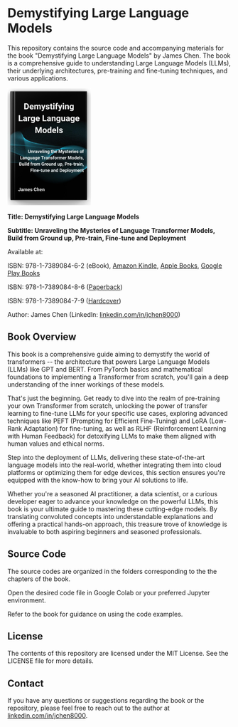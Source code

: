 # Demystifying Large Language Models

This repository contains the source code and accompanying materials for the book "Demystifying Large Language Models" by James Chen. The book is a comprehensive guide to understanding Large Language Models (LLMs), their underlying architectures, pre-training and fine-tuning techniques, and various applications.

<picture>
  <img alt="Demystifying Large Language Models" src="https://github.com/jchen8000/DemystifyingLLMs/blob/main/images/bookcover.jpg" width="188" height="263">
</picture>

**Title: Demystifying Large Language Models**

**Subtitle: Unraveling the Mysteries of Language Transformer Models, Build from Ground up, Pre-train, Fine-tune and Deployment**

Available at:

ISBN: 978-1-7389084-6-2 (eBook), [Amazon Kindle](https://www.amazon.com/dp/B0CZV7ZF2J), [Apple Books](https://books.apple.com/us/book/demystifying-large-language-models/id6499347202),  [Google Play Books](https://play.google.com/store/books/details?id=DUIEEQAAQBAJ)

ISBN: 978-1-7389084-8-6 ([Paperback](https://www.amazon.com/dp/1738908488))

ISBN: 978-1-7389084-7-9 ([Hardcover](https://www.amazon.com/dp/173890847X))

Author: James Chen (LinkedIn: [linkedin.com/in/jchen8000](https://www.linkedin.com/in/jchen8000/))

## Book Overview

This book is a comprehensive guide aiming to demystify the world of transformers -- the architecture that powers Large Language Models (LLMs) like GPT and BERT. From PyTorch basics and mathematical foundations to implementing a Transformer from scratch, you'll gain a deep understanding of the inner workings of these models.

That's just the beginning. Get ready to dive into the realm of pre-training your own Transformer from scratch, unlocking the power of transfer learning to fine-tune LLMs for your specific use cases, exploring advanced techniques like PEFT (Prompting for Efficient Fine-Tuning) and LoRA (Low-Rank Adaptation) for fine-tuning, as well as RLHF (Reinforcement Learning with Human Feedback) for detoxifying LLMs to make them aligned with human values and ethical norms.

Step into the deployment of LLMs, delivering these state-of-the-art language models into the real-world, whether integrating them into cloud platforms or optimizing them for edge devices, this section ensures you're equipped with the know-how to bring your AI solutions to life.

Whether you're a seasoned AI practitioner, a data scientist, or a curious developer eager to advance your knowledge on the powerful LLMs, this book is your ultimate guide to mastering these cutting-edge models. By translating convoluted concepts into understandable explanations and offering a practical hands-on approach, this treasure trove of knowledge is invaluable to both aspiring beginners and seasoned professionals.

## Source Code

The source codes are organized in the folders corresponding to the the chapters of the book.

Open the desired code file in Google Colab or your preferred Jupyter environment.

Refer to the book for guidance on using the code examples.

## License

The contents of this repository are licensed under the MIT License. See the LICENSE file for more details.

## Contact

If you have any questions or suggestions regarding the book or the repository, please feel free to reach out to the author at [linkedin.com/in/jchen8000](https://www.linkedin.com/in/jchen8000/).


